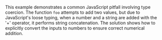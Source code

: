 This example demonstrates a common JavaScript pitfall involving type coercion. The function `foo` attempts to add two values, but due to JavaScript's loose typing, when a number and a string are added with the '+' operator, it performs string concatenation.  The solution shows how to explicitly convert the inputs to numbers to ensure correct numerical addition.